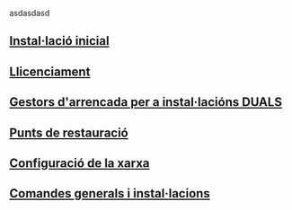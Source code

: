 asdasdasd

## [Instal·lació inicial](instal·lació_inicial.md)
## [Llicenciament](llicenciament.md)
## [Gestors d'arrencada per a instal·lacións DUALS](gestors_arrencada.md)
## [Punts de restauració](restauració.md)
## [Configuració de la xarxa](xarxa.md)
## [Comandes generals i instal·lacions](gestors_de_paquets.md)
